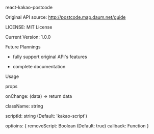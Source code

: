 react-kakao-postcode

Original API source: http://postcode.map.daum.net/guide

LICENSE: MIT License

Current Version: 1.0.0

Future Plannings

- fully support original API's features

- complete documentation

Usage

<ReactKakaoPostcode> props

onChange: (data) => return data

className: string

scriptId: string (Default: 'kakao-script')

optioins: {
    removeScript: Boolean (Default: true)
    callback: Function
}